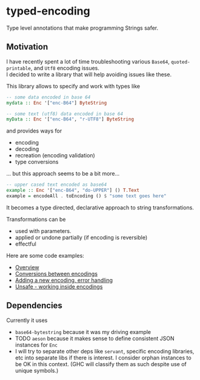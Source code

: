 # typed-encoding
Type level annotations that make programming Strings safer.

## Motivation
I have recently spent a lot of time troubleshooting various `Base64`, `quoted-printable`, and `Utf8` encoding issues.  
I decided to write a library that will help avoiding issues like these.

This library allows to specify and work with types like

```Haskell
-- some data encoded in base 64
mydata :: Enc '["enc-B64"] ByteString

-- some text (utf8) data encoded in base 64 
myData :: Enc '["enc-B64", "r-UTF8"] ByteString
```

and provides ways for 
   - encoding
   - decoding
   - recreation (encoding validation)
   - type conversions

... but this approach seems to be a bit more...

```Haskell
-- upper cased text encoded as base64
example :: Enc '["enc-B64", "do-UPPER"] () T.Text
example = encodeAll . toEncoding () $ "some text goes here"
```

It becomes a type directed, declarative approach to string transformations.

Transformations can be
   - used with parameters.
   - applied or undone partially (if encoding is reversible)
   - effectful


Here are some code examples:
   - [Overview](src/Examples/Overview.hs)
   - [Conversions between encodings](src/Examples/TypedEncoding/Conversions.hs)
   - [Adding a new encoding, error handling](src/Examples/TypedEncoding/DiySignEncoding.hs)
   - [Unsafe - working inside encodings](src/Examples/TypedEncoding/Unsafe.hs)

## Dependencies

Currently it uses
   - `base64-bytestring` because it was my driving example
   - TODO `aeson` because it makes sense to define consistent JSON instances for `Enc`
   - I will try to separate other deps like `servant`, specific encoding libraries, etc into separate libs if there is interest. I consider orphan instances to be OK in this context. (GHC will classify them as such despite use of unique symbols.)


